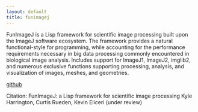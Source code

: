 ```yaml
---
layout: default
title: funimagej
---
```


FunImageJ is a Lisp framework for scientific image processing built upon the ImageJ software ecosystem. The framework provides a natural functional-style for programming, while accounting for the performance requirements necessary in big data processing commonly encountered in biological image analysis. Includes support for ImageJ1, ImageJ2, imglib2, and numerous exclusive functions supporting processing, analysis, and visualization of images, meshes, and geometries.

[github](https://github.com/kephale/fun.imagej)

Citation:
FunImageJ: a Lisp framework for scientific image processing
Kyle Harrington, Curtis Rueden, Kevin Eliceri
(under review)

